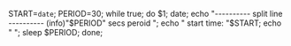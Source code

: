 START=`date`; PERIOD=30; while true; do $1;   date; echo "---------- split line ----------  (info)"$PERIOD" secs peroid  "; echo "  start time: "$START; echo " "; sleep $PERIOD; done;

